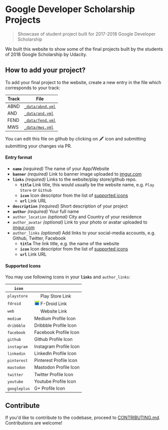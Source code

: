 # Google Developer Scholarship Projects

> Showcase of student project built for 2017-2018 Google Developer Scholarship

We built this website to show some of the final projects built by the students of 2018 Google Scholarship by Udacity.

## How to add your project?

To add your final project to the website, create a new entry in the file which corresponds to your track:

|Track|File|
|-|-|
|ABND|[`_data/abnd.yml`](_data/abnd.yml)|
|AND|[`_data/and.yml`](_data/and.yml)|
|FEND|[`_data/fend.yml`](_data/fend.yml)|
|MWS|[`_data/mws.yml`](_data/mws.yml)|

You can edit this file on github by clicking on 🖋 icon and submitting submitting your changes via PR. 

#### Entry format

- **`name`** *(required)* The name of your App/Website
- **`banner`**  *(required)* Link to banner image uploaded to [imgur.com](https://imgur.com/)
- **`links`** *(required)* Links to the website/play store/github repo.
	- **`title`** Link title, this would usually be the website name, e.g. `Play Store` or `Github`
	- **`icon`** Icon descriptor from the list of [supported icons](#supported-icons)
	- **`url`** Link URL
- **`description`** *(required)* Short description of your project
- **`author`** *(required)* Your full name
- `author_location` *(optional)* City and Country of your residence
- `author_avatar` *(optional)* Link to your photo or avatar uploaded to [imgur.com](https://imgur.com/)
- `author_links` *(optional)* Add links to your social-media accounts, e.g. Github, Twitter, Facebook
  - **`title`** The link title, e.g. the name of the website
  - **`icon`** Icon descriptor from the list of [supported icons](#supported-icons)
  - **`url`** Link URL

#### Supported Icons

You may use following icons in your **`links`** and `author_links`:

|`icon`||
|-|-|
|`playstore`|<img src="/assets/Google_play_icon.png" width="16" height="16" /> Play Store Link|
|`fdroid`|<img src="/assets/fdroid-logo.png" width="16" height="16"/> F-Droid Link|
|`web`|<img src="/assets/Network_icon.png" width="16" height="16"/> Website Link|
|`medium`|Medium Profile Icon|
|`dribbble`|Dribbble Profile Icon|
|`facebook`|Facebook Profile Icon|
|`github`|Github Profile Icon|
|`instagram`|Instagram Profile Icon|
|`linkedin`|LinkedIn Profile Icon|
|`pinterest`|Pinterest Profile Icon|
|`mastodon`|Mastodon Profile Icon|
|`twitter`|Twitter Profile Icon|
|`youtube`|Youtube Profile Icon|
|`googleplus`|G+ Profile Icon|

## Contribute

If you'd like to contribute to the codebase, proceed to [CONTRIBUTING.md](CONTRIBUTING.md). Contributions are welcome!

